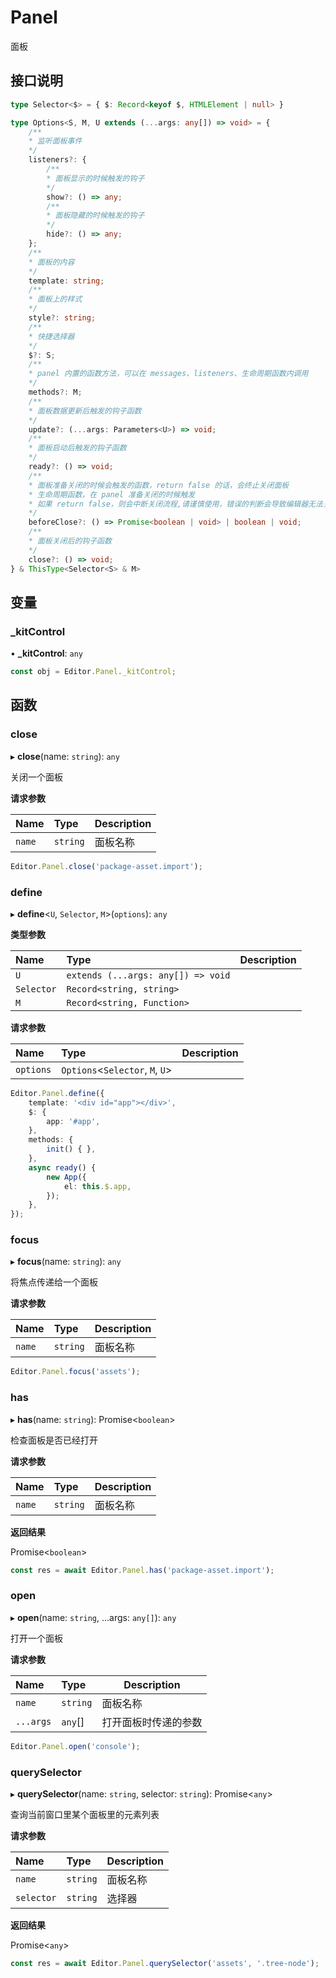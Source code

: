# Panel

面板

## 接口说明

```typescript
type Selector<$> = { $: Record<keyof $, HTMLElement | null> }

type Options<S, M, U extends (...args: any[]) => void> = {
    /**
    * 监听面板事件
    */
    listeners?: {
        /**
        * 面板显示的时候触发的钩子
        */
        show?: () => any;
        /**
        * 面板隐藏的时候触发的钩子
        */
        hide?: () => any;
    };
    /** 
    * 面板的内容
    */
    template: string;
    /**
    * 面板上的样式
    */
    style?: string;
    /**
    * 快捷选择器
    */
    $?: S;
    /** 
    * panel 内置的函数方法，可以在 messages、listeners、生命周期函数内调用 
    */
    methods?: M;
    /**
    * 面板数据更新后触发的钩子函数
    */
    update?: (...args: Parameters<U>) => void;
    /**
    * 面板启动后触发的钩子函数
    */
    ready?: () => void;
    /**
    * 面板准备关闭的时候会触发的函数，return false 的话，会终止关闭面板
    * 生命周期函数，在 panel 准备关闭的时候触发
    * 如果 return false，则会中断关闭流程,请谨慎使用，错误的判断会导致编辑器无法关闭。
    */
    beforeClose?: () => Promise<boolean | void> | boolean | void;
    /**
    * 面板关闭后的钩子函数
    */
    close?: () => void;           
} & ThisType<Selector<S> & M>
```

## 变量


### \_kitControl

• **\_kitControl**: `any`

```typescript
const obj = Editor.Panel._kitControl;
```

## 函数

### close

▸ **close**(name: `string`): `any`

关闭一个面板

**请求参数**

| Name   | Type     | Description |
| :----- | :------- | ----------- |
| `name` | `string` | 面板名称     |

```typescript
Editor.Panel.close('package-asset.import');
```

### define

▸ **define**<`U`, `Selector`, `M`\>(`options`): `any`

**类型参数**

| Name       | Type                                   | Description |
| :--------- | :------------------------------------- | ----------- |
| `U`        | `extends (...args: any[]) => void`     |             |
| `Selector` | `Record<string, string>`               |             |
| `M`        | `Record<string, Function>`             |             |

**请求参数**

| Name      | Type                             | Description |
| :-------- | :------------------------------- | ----------- |
| `options` | `Options`<`Selector`, `M`, `U`\> |             |

```typescript
Editor.Panel.define({
    template: '<div id="app"></div>',
    $: {
        app: '#app',
    },
    methods: {
        init() { },
    },
    async ready() {
        new App({
            el: this.$.app,
        });
    },
});
```

### focus

▸ **focus**(name: `string`): `any`

将焦点传递给一个面板

**请求参数**

| Name   | Type     | Description |
| :----- | :------- | ----------- |
| `name` | `string` | 面板名称     |

```typescript
Editor.Panel.focus('assets');
```

### has

▸ **has**(name: `string`): Promise<`boolean`\>

检查面板是否已经打开

**请求参数**

| Name   | Type     | Description |
| :----- | :------- | ----------- |
| `name` | `string` | 面板名称     |

**返回结果**

Promise<`boolean`\>

```typescript
const res = await Editor.Panel.has('package-asset.import');
```

### open

▸ **open**(name: `string`, ...args: `any[]`): `any`

打开一个面板

**请求参数**

| Name      | Type     | Description              |
| :-------- | :------- | ------------------------ |
| `name`    | `string` | 面板名称                  |
| `...args` | `any`[]  | 打开面板时传递的参数       |

```typescript
Editor.Panel.open('console');
```

### querySelector

▸ **querySelector**(name: `string`, selector: `string`): Promise<`any`\>

查询当前窗口里某个面板里的元素列表

**请求参数**

| Name       | Type     | Description |
| :--------- | :------- | ----------- |
| `name`     | `string` | 面板名称     |
| `selector` | `string` | 选择器       |

**返回结果**

Promise<`any`\>

```typescript
const res = await Editor.Panel.querySelector('assets', '.tree-node');
```
